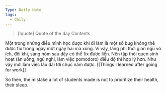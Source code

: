```yaml
---
Type: Daily Note
tags:
  - daily
---
```


> [!quote] Quote of the day
> Contents

Một trong những điều mình học được khi đi làm là một số bug không thể được fix trong ngày một ngày hai mà xong. Vì vậy, lãng phí thời gian ngủ vô ích, đôi khi, sáng hôm sau dậy có thể fix được liền. Nên tập thói quen sinh hoạt (ăn uống, ngủ nghỉ, làm việc pomodoro) điều độ thì hợp lý hơn. Như vậy mới làm việc lâu dài tới chục năm được. [[Things I learned after going for work]]

So then, the mistake a lot of students made is not to prioritize their health, their sleep.
